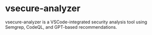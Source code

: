 # vsecure-analyzer
vsecure-analyzer is a VSCode-integrated security analysis tool using Semgrep, CodeQL, and GPT-based recommendations.
